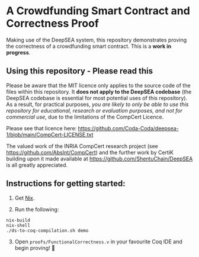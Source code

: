 # A Crowdfunding Smart Contract and Correctness Proof

Making use of the DeepSEA system, this repository demonstrates proving the correctness of a crowdfunding smart contract. This is a **work in progress**.

## Using this repository - Please read this

Please be aware that the MIT licence only applies to the source code of the files within this repository. It **does not apply to the DeepSEA codebase** (the DeepSEA codebase is essential for most potential uses of this repository). As a result, for practical purposes, _you are likely to only be able to use this repository for educational, research or evaluation purposes, and not for commercial use_, due to the limitations of the CompCert Licence.

Please see that licence here:
  https://github.com/Coda-Coda/deepsea-1/blob/main/CompCert-LICENSE.txt

The valued work of the INRIA CompCert research project (see 
https://github.com/AbsInt/CompCert) and the further work by CertiK 
building upon it made available at https://github.com/ShentuChain/DeepSEA is
all greatly appreciated.

## Instructions for getting started:

1. Get [Nix](https://nixos.org/download.html).

2. Run the following:
```
nix-build
nix-shell
./ds-to-coq-compilation.sh demo
```

3. Open `proofs/FunctionalCorrectness.v` in your favourite Coq IDE and begin proving! 🐔